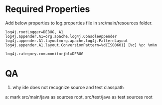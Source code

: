 # Required Properties

Add below properties to log.properties file in src/main/resources folder.

```properties
log4j.rootLogger=DEBUG, A1
log4j.appender.A1=org.apache.log4j.ConsoleAppender
log4j.appender.A1.layout=org.apache.log4j.PatternLayout
log4j.appender.A1.layout.ConversionPattern=%d{ISO8601} [%c] %p: %m%n

log4j.category.com.monitorjbl=DEBUG
```

# QA

1. why ide does not recognize source and test classpath

a: mark src/main/java as sources root, src/test/java as test sources root